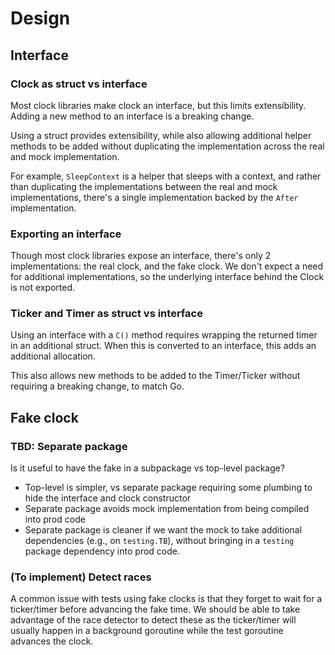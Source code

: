# Design

## Interface

### Clock as struct vs interface

Most clock libraries make clock an interface, but this limits extensibility. Adding a new method to an interface is a breaking change.

Using a struct provides extensibility, while also allowing additional helper methods to be added without duplicating the implementation
across the real and mock implementation.

For example, `SleepContext` is a helper that sleeps with a context, and rather than duplicating the implementations between
the real and mock implementations, there's a single implementation backed by the `After` implementation.

### Exporting an interface

Though most clock libraries expose an interface, there's only 2 implementations: the real clock, and the fake clock. We don't expect
a need for additional implementations, so the underlying interface behind the Clock is not exported.


### Ticker and Timer as struct vs interface

Using an interface with a `C()` method requires wrapping the returned timer in an additional struct.
When this is converted to an interface, this adds an additional allocation.

This also allows new methods to be added to the Timer/Ticker without requiring a breaking change, to match Go.

## Fake clock

### TBD: Separate package

Is it useful to have the fake in a subpackage vs top-level package?

 * Top-level is simpler, vs separate package requiring some plumbing to hide the interface and clock constructor
 * Separate package avoids mock implementation from being compiled into prod code
 * Separate package is cleaner if we want the mock to take additional dependencies (e.g., on `testing.TB`), without bringing 
   in a `testing` package dependency into prod code.


### (To implement) Detect races

A common issue with tests using fake clocks is that they forget to wait for a ticker/timer before advancing the fake time.
We should be able to take advantage of the race detector to detect these as the ticker/timer will usually happen in
a background goroutine while the test goroutine advances the clock.